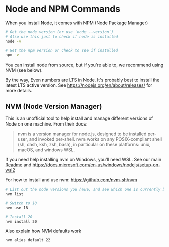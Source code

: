 # Node and NPM Commands

When you install Node, it comes with NPM (Node Package Manager)

```sh
# Get the node version (or use `node --version`)
# Also use this just to check if node is installed
node -v

# Get the npm version or check to see if installed
npm -v
```

You can install node from source, but if you're able to, we recommend using NVM (see below).

By the way, Even numbers are LTS in Node. It's probably best to install the latest LTS active version. See https://nodejs.org/en/about/releases/ for more details.

## NVM (Node Version Manager)

This is an unofficial tool to help install and manage different versions of Node on one machine. From their docs:

> nvm is a version manager for node.js, designed to be installed per-user, and invoked per-shell. nvm works on any POSIX-compliant shell (sh, dash, ksh, zsh, bash), in particular on these platforms: unix, macOS, and windows WSL.

If you need help installing nvm on Windows, you'll need WSL. See our main [Readme](./README.md) and https://docs.microsoft.com/en-us/windows/nodejs/setup-on-wsl2

For how to install and use nvm: https://github.com/nvm-sh/nvm

```sh
# List out the node versions you have, and see which one is currently being used:
nvm list

# Switch to 18
nvm use 18

# Install 20
nvm install 20
```

Also explain how NVM defaults work

```sh
nvm alias default 22
```
